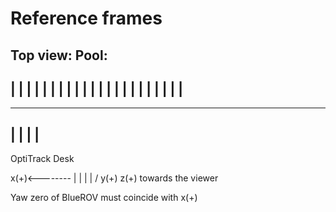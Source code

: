 # Reference frames

Top view:
Pool:
---------------------------------
|                               |
|                               |
|                               |
|                               |
|                               |
|                               |
|                               |
|                               |
|                               |
|                               |
|                               |
---------------------------------

-----
|   |
|   |
-----
OptiTrack Desk

x(+)<--------
            |
            |
            |
            |
            \/
            y(+)
z(+) towards the viewer

Yaw zero of BlueROV must coincide with x(+)